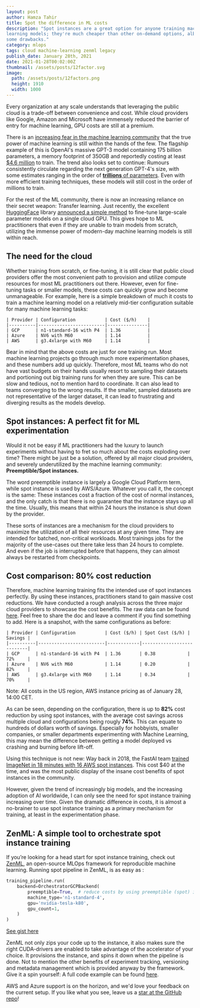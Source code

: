 ```yaml
---
layout: post
author: Hamza Tahir
title: Spot the difference in ML costs
description: "Spot instances are a great option for anyone training machine
learning models; they're much cheaper than other on-demand options, albeit with
some drawbacks."
category: mlops
tags: cloud machine-learning zenml legacy
publish_date: January 28th, 2021
date: 2021-01-28T00:02:00Z
thumbnail: /assets/posts/12factor.svg
image:
  path: /assets/posts/12factors.png
  height: 1910
  width: 1000
---
```


Every organization at any scale understands that leveraging the public cloud is a trade-off between convenience and
cost. While cloud providers like Google, Amazon and Microsoft have immensely reduced the barrier of entry for
machine learning, GPU costs are still at a premium.

There is an [increasing fear in the machine learning community](https://venturebeat.com/2020/06/01/ai-machine-learning-openai-gpt-3-size-isnt-everything/)
that the true power of machine learning is still within the hands of the few.
The flagship example of this is OpenAI's massive GPT-3 model containing 175 billion parameters, a memory footprint of
350GB and reportedly costing at least [$4.6 million](https://lambdalabs.com/blog/demystifying-gpt-3/) to train.
The trend also looks set to continue: Rumours consistently circulate regarding the next generation GPT-4's size, with some estimates ranging in the order of
[**trillions** of parameters](https://www.metaculus.com/questions/4852/how-many-parameters-will-gpt-4-have-if-it-is-released-in-billions-of-parameters/).
Even with more efficient training techniques, these models will still cost in the order of millions to train.

For the rest of the ML community, there is now an increasing reliance on their secret weapon: Transfer learning. Just recently,
the excellent [HuggingFace](https://huggingface.co/) library [announced a simple method](https://twitter.com/huggingface/status/1351560093658198022)
to fine-tune large-scale parameter models on a single cloud GPU. This gives hope to ML practitioners that even if they
are unable to train models from scratch, utilizing the immense power of modern-day
machine learning models is still within reach.

## The need for the cloud

Whether training from scratch, or fine-tuning, it is still clear that public cloud providers offer the most convenient
path to provision and utilize compute resources for most ML practitioners out there. However, even for fine-tuning tasks or
smaller models, these costs can quickly grow and become unmanageable. For example, here is a simple breakdown of much
it costs to train a machine learning model on a relatively mid-tier configuration suitable for many machine learning tasks:

```
| Provider | Configuration           | Cost ($/h)    |
|----------|-------------------------|---------------|
| GCP      | n1-standard-16 with P4  | 1.36          |
| Azure    | NV6 with M60            | 1.14          |
| AWS      | g3.4xlarge with M60     | 1.14          |
```

Bear in mind that the above costs are just for one training run. Most machine learning projects go through much more
experimentation phases, and these numbers add up quickly. Therefore, most ML teams who do not have vast budgets on their
hands usually resort to sampling their datasets and portioning out big training runs for when they are sure.
This can be slow and tedious, not to mention hard to coordinate. It can also lead to teams converging to the wrong
results. If the smaller, sampled datasets are not representative of the larger dataset, it can lead to frustrating and diverging
results as the models develop.

## Spot instances: A perfect fit for ML experimentation

Would it not be easy if ML practitioners had the luxury to launch experiments without having to fret so much about the
costs exploding over time? There might be just be a solution, offered by all major cloud providers, and severely underutilized
by the machine learning community: **Preemptible/Spot instances.**

The word preemptible instance is largely a Google Cloud Platform term, while spot instance is used by AWS/Azure. Whatever you call it,
the concept is the same: These instances cost a fraction of the cost of normal instances, and the only catch is that there is no
guarantee that the instance stays up all the time. Usually, this means that within 24 hours the instance is shut down by the provider.

These sorts of instances are a mechanism for the cloud providers to maximize the utilization of all their resources at any
given time. They are intended for batched, non-critical workloads.
Most trainings jobs for the majority of the use-cases out there take less than 24 hours to complete. And even if the
job is interrupted before that happens, they can almost always be restarted from checkpoints.

## Cost comparison: 80% cost reduction

Therefore, machine learning training fits the intended use of spot instances perfectly.
By using these instances, practitioners stand to gain massive cost reductions. We have conducted a rough analysis
across the three major cloud providers to showcase the cost benefits. The raw data can be found [here](https://docs.google.com/spreadsheets/d/1wErQviA3sI22fh3BscO4CMJyg6w1Qqi468O1bCxUFhc/edit?usp=sharing).
Feel free to share the doc and leave a comment if you find something to add. Here is a snapshot, with the same configurations as before:

```
| Provider | Configuration           | Cost ($/h) | Spot Cost ($/h) | Savings |
|----------|-------------------------|------------|---------------------------|
| GCP      | n1-standard-16 with P4  | 1.36       | 0.38            | 72%     |
| Azure    | NV6 with M60            | 1.14       | 0.20            | 82%     |
| AWS      | g3.4xlarge with M60     | 1.14       | 0.34            | 70%     |
```

Note: All costs in the US region, AWS instance pricing as of January 28, 14:00 CET.

As can be seen, depending on the configuration, there is up to **82%** cost reduction by using spot instances, with the
average cost savings across multiple cloud and configurations being rougly **74%**. This can equate to hundreds of dollars worth of
savings. Especially for hobbyists, smaller companies, or smaller departments experimenting with
Machine Learning, this may mean the difference between getting a model deployed vs crashing and burning before lift-off.

Using this technique is not new: Way back in 2018, the FastAI team [trained ImageNet in 18 minutes with 16 AWS spot
instances](https://www.fast.ai/2018/08/10/fastai-diu-imagenet/). This cost $40 at the time, and was the most public
display of the insane cost benefits of spot instances in the community.

However, given the trend of increasingly big models, and the increasing adoption of AI worldwide, I can only see the
need for spot instance training increasing over time. Given the dramatic difference in costs, it is almost a no-brainer
to use spot instance training as a primary mechanism for training, at least in the experimentation phase.

## ZenML: A simple tool to orchestrate spot instance training

If you’re looking for a head start for spot instance training, check out [ZenML](https://github.com/zenml-io/zenml),
an open-source MLOps framework for reproducible machine learning. Running spot pipeline in ZenML, is as easy as :

```python
training_pipeline.run(
    backend=OrchestratorGCPBackend(
        preemptible=True,  # reduce costs by using preemptible (spot) instances
        machine_type='n1-standard-4',
        gpu='nvidia-tesla-k80',
        gpu_count=1,
    )
)
```

[See gist here](https://gist.github.com/htahir1/62dc4baa12560e8b88ce156f76aaab5f)

ZenML not only zips your code up to the instance, it also makes sure the right CUDA-drivers are enabled to take advantage of the
accelerator of your choice. It provisions the instance, and spins it down when the pipeline is done. Not to mention the other benefits of
experiment tracking, versioning and metadata management which is
provided anyway by the framework. Give it a spin yourself: A full code example can be found [here](https://github.com/zenml-io/zenml/tree/main/examples).

AWS and Azure support is on the horizon, and we'd love your feedback on the current setup. If you like what you see,
leave us a [star at the GitHub repo](https://github.com/zenml-io/zenml)!
